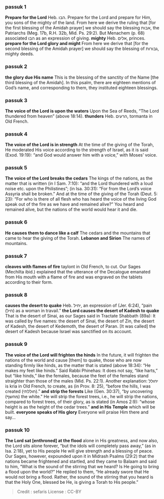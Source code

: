 
### passuk 1
<b>Prepare for the Lord</b> Heb. הבו. Prepare for the Lord and prepare for Him, you sons of the mighty of the land. From here we derive the ruling that [for the first blessing of the Amidah prayer] we should say the blessing אבות, the Patriarchs (Meg. 17b, R.H. 32b, Mid. Ps. 29:2). But Menachem (p. 68) associated הבו as an expression of giving.
<b>mighty</b> Heb. אלים, princes.
<b>prepare for the Lord glory and might</b> From here we derive that [for the second blessing of the Amidah prayer] we should say the blessing of גבורות, mighty deeds.

### passuk 2
<b>the glory due His name</b> This is the blessing of the sanctity of the Name [the third blessing of the Amidah]. In this psalm, there are eighteen mentions of God’s name, and corresponding to them, they instituted eighteen blessings.

### passuk 3
<b>The voice of the Lord is upon the waters</b> Upon the Sea of Reeds, “The Lord thundered from heaven” (above 18:14).
<b>thunders</b> Heb. הרעים, tormanta in Old French.

### passuk 4
<b>The voice of the Lord is in strength</b> At the time of the giving of the Torah, He moderated His voice according to the strength of Israel, as it is said (Exod. 19:19): “and God would answer him with a voice,” with Moses’ voice.

### passuk 5
<b>The voice of the Lord breaks the cedars</b> The kings of the nations, as the matter that is written (in I Sam. 7:10): “and the Lord thundered with a loud noise etc. upon the Philistines”; (in Isa. 30:31): “For from the Lord’s voice Assyria shall be broken.” And at the time of the giving of the Torah (Deut. 5: 23): “For who is there of all flesh who has heard the voice of the living God speak out of the fire as we have and remained alive?” You heard and remained alive, but the nations of the world would hear it and die.

### passuk 6
<b>He causes them to dance like a calf</b> The cedars and the mountains that came to hear the giving of the Torah.
<b>Lebanon and Sirion</b> The names of mountains.

### passuk 7
<b>cleaves with flames of fire</b> taylont in Old French, to cut. Our Sages (Mechilta ibid.) explained that the utterance of the Decalogue emanated from His mouth with a flame of fire and was engraved on the tablets according to their form.

### passuk 8
<b>causes the desert to quake</b> Heb. יחיל, an expression of (Jer. 6:24), “pain (חיל) as a woman in travail.”
<b>the Lord causes the desert of Kadesh to quake</b> That is the desert of Sinai, as our Sages said in Tractate Shabbath (89a): It was called by five names: the desert of Sinai, the desert of Zin, the desert of Kadesh, the desert of Kedemoth, the desert of Paran. [It was called] the desert of Kadesh because Israel was sanctified on its account.

### passuk 9
<b>The voice of the Lord will frighten the hinds</b> In the future, it will frighten the nations of the world and cause [them] to quake, those who are now standing firmly like hinds, as the matter that is stated (above 18:34): “He makes my feet like hinds.” Said Rabbi Phinehas: It does not say, “like harts,” but “like hinds,” like the females, because the feet of the females stand straighter than those of the males (Mid. Ps. 22:1). Another explanation: יחולל is kria in Old French, to create, as (in Prov. 8: 25), “before the hills, I was created (חוללתי).”
<b>and strip the forests</b> Like (Gen. 30:37), “by uncovering (מחשף) the white.” He will strip the forest trees, i.e., he will strip the nations, compared to forest trees, of their glory, as is stated (in Amos 2:9): “whose height is as the height of the cedar trees.”
<b>and in His Temple</b> which will be built.
<b>everyone speaks of His glory</b> Everyone will praise Him there and say...

### passuk 10
<b>The Lord sat [enthroned] at the flood</b> alone in His greatness, and now also, the Lord sits alone forever, “but the idols will completely pass away,” (as in Isa. 2:18), yet to His people He will give strength and a blessing of peace. Our Sages, however, expounded upon it in Midrash Psalms (29:2) that the nations became frightened and startled, and they came to Balaam and said to him, “What is the sound of the stirring that we heard? Is He going to bring a flood upon the world?” He replied to them, “He already swore that He would not bring a flood. Rather, the sound of the stirring that you heard is that the Holy One, blessed be He, is giving a Torah to His people.”

>Credit : sefaris
>License : CC-BY